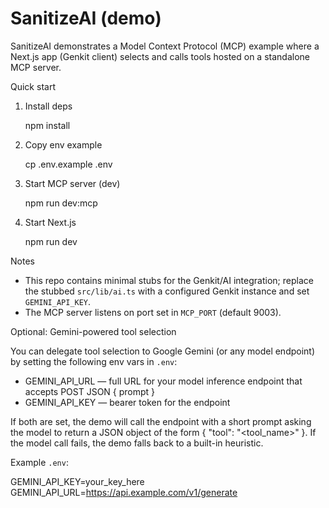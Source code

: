 # SanitizeAI (demo)

SanitizeAI demonstrates a Model Context Protocol (MCP) example where a Next.js app (Genkit client) selects and calls tools hosted on a standalone MCP server.

Quick start

1. Install deps

   npm install

2. Copy env example

   cp .env.example .env

3. Start MCP server (dev)

   npm run dev:mcp

4. Start Next.js

   npm run dev

Notes

- This repo contains minimal stubs for the Genkit/AI integration; replace the stubbed `src/lib/ai.ts` with a configured Genkit instance and set `GEMINI_API_KEY`.
- The MCP server listens on port set in `MCP_PORT` (default 9003).

Optional: Gemini-powered tool selection

You can delegate tool selection to Google Gemini (or any model endpoint) by setting the following env vars in `.env`:

- GEMINI_API_URL — full URL for your model inference endpoint that accepts POST JSON { prompt }
- GEMINI_API_KEY — bearer token for the endpoint

If both are set, the demo will call the endpoint with a short prompt asking the model to return a JSON object of the form { "tool": "<tool_name>" }. If the model call fails, the demo falls back to a built-in heuristic.

Example `.env`:

GEMINI_API_KEY=your_key_here
GEMINI_API_URL=https://api.example.com/v1/generate

